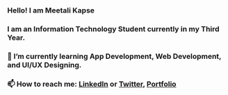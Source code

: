 ### Hello! I am Meetali Kapse

<!--
**meetalik8/meetalik8** is a ✨ _special_ ✨ repository because its `README.md` (this file) appears on your GitHub profile.

Here are some ideas to get you started:
-->
### I am an Information Technology Student currently in my Third Year.
### 🌱 I’m currently learning App Development, Web Development, and UI/UX Designing.
### 📫 How to reach me: [LinkedIn]( https://www.linkedin.com/in/meetalikapse/) or [Twitter](https://twitter.com/meetsshutup), [Portfolio](https://meetalik8.github.io/portfolio/)
